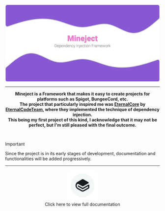 <div align="center">

![background.png](assets/background.png)

<hr />

**Mineject is a Framework that makes it easy to create projects for platforms such as Spigot, BungeeCord, etc.**  
**The project that particularly inspired me was [EternalCore](https://github.com/EternalCodeTeam/EternalCore) by [EternalCodeTeam](https://github.com/EternalCodeTeam), where they implemented the technique of dependency injection.**  
**This being my first project of this kind, I acknowledge that it may not be perfect, but I'm still pleased with the final outcome.**
  
</div>

<br>

> [!IMPORTANT]  
> Since the project is in its early stages of development, documentation and functionalities will be added progressively.

<hr />

<div align="center">
  <a href="https://failutee.gitbook.io/mineject/" style="text-decoration: none; color: inherit;">
    <img src="assets/docs.png" alt="docs" width="100" />
    <div>Click here to view full documentation</div>
  </a>
</div>
